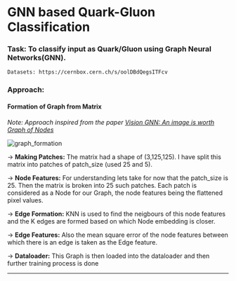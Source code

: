 # GNN based Quark-Gluon Classification

### Task: To classify input as Quark/Gluon using Graph Neural Networks(GNN).

    Datasets: https://cernbox.cern.ch/s/oolDBdQegsITFcv

### Approach:

#### Formation of Graph from Matrix
*Note: Approach inspired from the paper [Vision GNN: An image is worth Graph of Nodes](https://arxiv.org/abs/2206.00272)*


![graph_formation](https://github.com/Vishak-Bhat30/ML4SCI_24/assets/102585626/2516e942-d7cd-41d3-b388-f6a1bfa837dc)

-> **Making Patches:** The matrix had a shape of (3,125,125). I have split this matrix into patches of patch_size (used 25 and 5). 


-> **Node Features:** For understanding lets take for now that the patch_size is 25. Then the matrix is broken into 25 such patches. Each patch is considered as a Node for our Graph, the node features being the flattened pixel values.

-> **Edge Formation:** KNN is used to find the neigbours of this node features and the K edges are formed based on which Node embedding is closer.

-> **Edge Features:** Also the mean square error of the node features between which there is an edge is taken as the Edge feature.

-> **Dataloader:** This Graph is then loaded into the dataloader and then further training process is done

------------------------------------------------------------------------------------------------------------------------------------------------------------------
    

	


